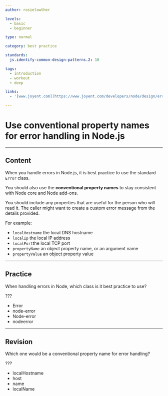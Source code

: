 ```yaml
---
author: rosielowther

levels:
  - basic
  - beginner

type: normal

category: best practice

standards:
  js.identify-common-design-patterns.2: 10

tags:
  - introduction
  - workout
  - deep

links:
  - '[www.joyent.com](https://www.joyent.com/developers/node/design/errors){website}'

---
```

# Use conventional property names for error handling in Node.js

---
## Content

When you handle errors in Node.js, it is best practice to use the standard `Error` class.

You should also use the **conventional property names** to stay consistent with Node core and Node add-ons.

You should include any properties that are useful for the person who will read it. The caller might want to create a custom error message from the details provided.

For example:

* `localHostname` the local DNS hostname
* `localIp` the local IP address
* `localPort`the local TCP port
* `propertyName` an object property name, or an argument name
* `propertyValue` an object property value

---
## Practice

When handling errors in Node, which class is it best practice to use?

???

* Error
* node-error
* Node-error
* nodeerror

---
## Revision

Which one would be a conventional property name for error handling?

???

* localHostname
* host
* name
* localName
